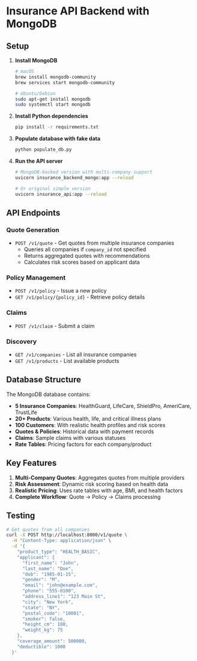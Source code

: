 # Insurance API Backend with MongoDB

## Setup

1. **Install MongoDB**
   ```bash
   # macOS
   brew install mongodb-community
   brew services start mongodb-community
   
   # Ubuntu/Debian
   sudo apt-get install mongodb
   sudo systemctl start mongodb
   ```

2. **Install Python dependencies**
   ```bash
   pip install -r requirements.txt
   ```

3. **Populate database with fake data**
   ```bash
   python populate_db.py
   ```

4. **Run the API server**
   ```bash
   # MongoDB-backed version with multi-company support
   uvicorn insurance_backend_mongo:app --reload
   
   # Or original simple version
   uvicorn insurance_api:app --reload
   ```

## API Endpoints

### Quote Generation
- `POST /v1/quote` - Get quotes from multiple insurance companies
  - Queries all companies if `company_id` not specified
  - Returns aggregated quotes with recommendations
  - Calculates risk scores based on applicant data

### Policy Management
- `POST /v1/policy` - Issue a new policy
- `GET /v1/policy/{policy_id}` - Retrieve policy details

### Claims
- `POST /v1/claim` - Submit a claim

### Discovery
- `GET /v1/companies` - List all insurance companies
- `GET /v1/products` - List available products

## Database Structure

The MongoDB database contains:
- **5 Insurance Companies**: HealthGuard, LifeCare, ShieldPro, AmeriCare, TrustLife
- **20+ Products**: Various health, life, and critical illness plans
- **100 Customers**: With realistic health profiles and risk scores
- **Quotes & Policies**: Historical data with payment records
- **Claims**: Sample claims with various statuses
- **Rate Tables**: Pricing factors for each company/product

## Key Features

1. **Multi-Company Quotes**: Aggregates quotes from multiple providers
2. **Risk Assessment**: Dynamic risk scoring based on health data
3. **Realistic Pricing**: Uses rate tables with age, BMI, and health factors
4. **Complete Workflow**: Quote → Policy → Claims processing

## Testing

```bash
# Get quotes from all companies
curl -X POST http://localhost:8000/v1/quote \
  -H "Content-Type: application/json" \
  -d '{
    "product_type": "HEALTH_BASIC",
    "applicant": {
      "first_name": "John",
      "last_name": "Doe",
      "dob": "1985-01-15",
      "gender": "M",
      "email": "john@example.com",
      "phone": "555-0100",
      "address_line1": "123 Main St",
      "city": "New York",
      "state": "NY",
      "postal_code": "10001",
      "smoker": false,
      "height_cm": 180,
      "weight_kg": 75
    },
    "coverage_amount": 500000,
    "deductible": 1000
  }'
```